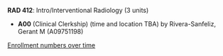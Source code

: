 **RAD 412**: Intro/Interventional Radiology (3 units)

- **A00** (Clinical Clerkship) (time and location TBA) by Rivera-Sanfeliz, Gerant M (A09751198)

[Enrollment numbers over time](./RAD412.tsv)
